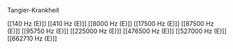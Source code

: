 Tangier-Krankheit

[[140 Hz (E)]]
[[410 Hz (E)]]
[[8000 Hz (E)]]
[[17500 Hz (E)]]
[[87500 Hz (E)]]
[[95750 Hz (E)]]
[[225000 Hz (E)]]
[[476500 Hz (E)]]
[[527000 Hz (E)]]
[[662710 Hz (E)]]
